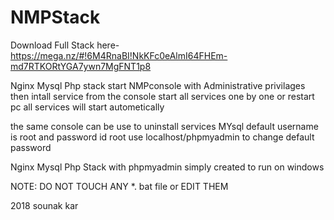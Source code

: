 # NMPStack
Download Full Stack here-https://mega.nz/#!6M4RnaBI!NkKFc0eAlmI64FHEm-md7RTKORtYGA7ywn7MgFNT1p8










Nginx Mysql Php stack
start NMPconsole with Administrative privilages 
then intall service from the console
start all services one by one or restart pc
all services will start autometically

the same console can be use to uninstall services
MYsql default username is root and password id root
use localhost/phpmyadmin to change default password 

Nginx Mysql Php Stack with phpmyadmin
simply created to run on windows 

NOTE: DO NOT TOUCH ANY *. bat file or EDIT THEM

2018 sounak kar


